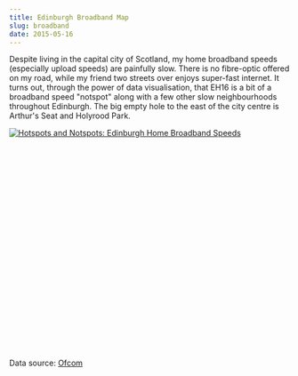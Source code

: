 ```yaml
---
title: Edinburgh Broadband Map
slug: broadband
date: 2015-05-16
---
```


Despite living in the capital city of Scotland, my home broadband speeds (especially upload speeds) are painfully slow. There is no fibre-optic offered on my road, while my friend two streets over enjoys super-fast internet. It turns out, through the power of data visualisation, that EH16 is a bit of a broadband speed "notspot" along with a few other slow neighbourhoods throughout Edinburgh. The big empty hole to the east of the city centre is Arthur's Seat and Holyrood Park.

<script type='text/javascript' src='https://public.tableau.com/javascripts/api/viz_v1.js'></script><div class='tableauPlaceholder' style='width: 100%; height: 400px; margin: 0 auto;'><noscript><a href='#'><img alt='Hotspots and Notspots: Edinburgh Home Broadband Speeds ' src='https:&#47;&#47;public.tableau.com&#47;static&#47;images&#47;Ed&#47;EdinburghBroadband&#47;Map&#47;1_rss.png' style='border: none' /></a></noscript><object class='tableauViz' width='100%' height='400px' style='display:none;'><param name='host_url' value='https%3A%2F%2Fpublic.tableau.com%2F' /> <param name='site_root' value='' /><param name='name' value='EdinburghBroadband&#47;Map' /><param name='tabs' value='no' /><param name='toolbar' value='yes' /><param name='static_image' value='https:&#47;&#47;public.tableau.com&#47;static&#47;images&#47;Ed&#47;EdinburghBroadband&#47;Map&#47;1.png' /> <param name='animate_transition' value='yes' /><param name='display_static_image' value='yes' /><param name='display_spinner' value='yes' /><param name='display_overlay' value='yes' /><param name='display_count' value='yes' /><param name='showVizHome' value='no' /><param name='showTabs' value='y' /><param name='bootstrapWhenNotified' value='true' /></object></div>

Data source: [Ofcom](http://data.gov.uk/dataset/broadband-coverage/resource/0f6b7671-eb9a-49bd-8913-90d1c07af11d)
